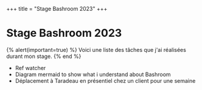 +++
title = "Stage Bashroom 2023"
+++

# Stage Bashroom 2023

{% alert(important=true) %}
Voici une liste des tâches que j'ai réalisées durant mon stage.
{% end %}

- Ref watcher
- Diagram mermaid to show what i understand about Bashroom
- Déplacement à Taradeau en présentiel chez un client pour une semaine
